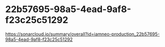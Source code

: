 # 22b57695-98a5-4ead-9af8-f23c25c51292
https://sonarcloud.io/summary/overall?id=iamneo-production_22b57695-98a5-4ead-9af8-f23c25c51292
